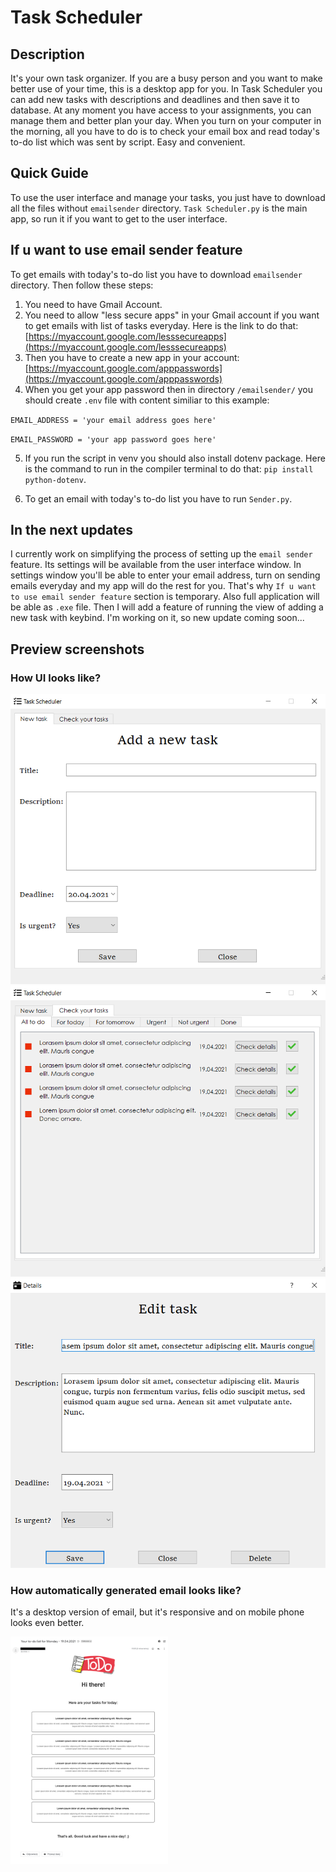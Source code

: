 # Task Scheduler
## Description
It's your own task organizer. If you are a busy person and you want to make better use of your time, this is a desktop app for you. In Task Scheduler you can add new tasks with descriptions and deadlines and then save it to database. At any moment you have access to your assignments, you can manage them and better plan your day. When you turn on your computer in the morning, all you have to do is to check your email box and read today's to-do list which was sent by script. Easy and convenient.

## Quick Guide

To use the user interface and manage your tasks, you just have to download all the files without `emailsender` directory. `Task Scheduler.py` is the main app, so run it if you want to get to the user interface.

## If u want to use email sender feature

To get emails with today's to-do list you have to download `emailsender` directory. Then follow these steps:

1. You need to have Gmail Account.
2. You need to allow "less secure apps" in your Gmail account if you want to get emails with list of tasks everyday. Here is the link to do that: [https://myaccount.google.com/lesssecureapps](https://myaccount.google.com/lesssecureapps)
3. Then you have to create a new app in your account: [https://myaccount.google.com/apppasswords](https://myaccount.google.com/apppasswords)
4. When you get your app password then in directory `/emailsender/` you should create `.env` file with content similiar to this example:

`EMAIL_ADDRESS = 'your email address goes here'`

`EMAIL_PASSWORD = 'your app password goes here'`

5. If you run the script in venv you should also install dotenv package. Here is the command to run in the compiler terminal to do that: `pip install python-dotenv`.

6. To get an email with today's to-do list you have to run `Sender.py`.

## In the next updates
I currently work on simplifying the process of setting up the `email sender` feature. Its settings will be available from the user interface window. In settings window you'll be able to enter your email address, turn on sending emails everyday and my app will do the rest for you. That's why `If u want to use email sender feature` section is temporary. Also full application will be able as `.exe` file. Then I will add a feature of running the view of adding a new task with keybind. I'm working on it, so new update coming soon... 

## Preview screenshots


### How UI looks like?

<img src="preview_screenshots/addANewTask.png" alt="add a new task preview screenshot">
<img src="preview_screenshots/listOfTasks.png" alt="list of tasks screenshot">
<img src="preview_screenshots/editTask.png" alt="edit task screenshot">


### How automatically generated email looks like?

It's a desktop version of email, but it's responsive and on mobile phone looks even better.

<img src="preview_screenshots/email.png" alt="email preview screenshot" style=" width: 50%; height: auto;">
